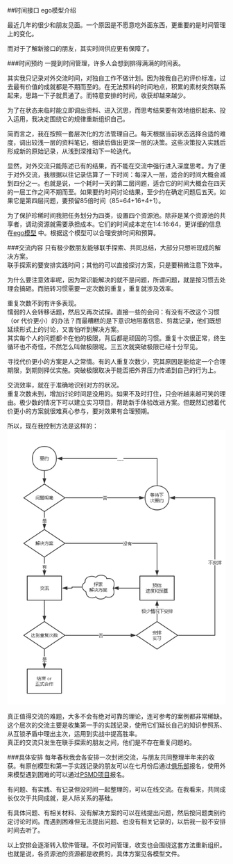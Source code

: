 ##时间接口
ego模型介绍

最近几年的很少和朋友见面。一个原因是不愿意吃外面东西，更重要的是时间管理上的变化。

而对于了解新接口的朋友，其实时间供应更有保障了。

###时间预约
一提到时间管理，许多人会想到排得满满的时间表。

其实我只记录对外交流时间，对独自工作不做计划。因为按我自己的评价标准，过去最有价值的成就都是不期而至的。在无法预料的时间地点，积累的素材突然联系起来，思路一下子就贯通了。而特意安排的时间，收获却越来越少。

为了在状态来临时能立即调出资料、进入沉思，而思考结果要有效地组织起来、投入运用，我决定围绕它的规律重新组织自己。

简而言之，我在按照一套层次化的方法管理自己。每天根据当前状态选择合适的难度，调出较浅一层的资料笔记，细读后做出更深一层的决策。这些决策投入实践后形成新的原始记录，从浅到深推动下一轮迭代。

显然，对外交流只能陈述已有的结果，而不能在交流中强行进入深度思考。为了便于对外交流，我根据以往记录估算了一下时间：每深入一层，适合的时间大概会减到四分之一。也就是说，一个耗时一天的第二层问题，适合它的时间大概会在四天的一层工作之间不期而至。如果要约时间讨论结果，至少约在确定问题后五天。如果它是第四层问题，要预留85倍时间（85=64+16+4+1）。

为了保护珍稀时间我把任务划分为四类，设置四个资源池。除非是某个资源池的共享者，调动资源就需要承担成本。它们的时间成本定在1:4:16:64，更详细的信息在[ego模型](https://github.com/hyg/ego/blob/master/ego.com.md)
中。根据这个模型可以合理安排时间和预算。

###交流内容
只有极少数朋友能够联手探索、共同总结，大部分只想听现成的解决方案。  
联手探索的要安排实践时间；其他的可以直接探讨方案，只是要稍微注意下效率。

为什么要注意效率呢，因为常识能解决的就不是问题，所谓问题，就是按习惯去处理会搞砸。而扭转习惯需要一定次数的重复，重复就涉及效率。

重复次数不到有许多表现。  
懦弱的人会转移话题，然后又再次试探。直接一些的会问：有没有不改这个习惯（or 代价更小）的办法？而最糟糕的是下意识地阻塞信息、剪裁记录，他们既想延续形式上的讨论，又害怕听到解决方案。  
其实每个人的问题都卡在他的极限，背后都是顽固的习惯。重复十次很正常，终生循环也不奇怪，不然怎么叫做极限呢。三五次就突破极限已经十分罕见。

寻找代价更小的方案是人之常情。有的人重复次数少，究其原因是能给定一个合理期限，到期则择优实施。突破极限取决于能否把外界压力传递到自己的行为上。

交流效率，就在于准确地识别对方的状况。  
重复次数未到，增加讨论时间是没用的。如果不及时打住，只会听越来越可笑的理由。极少数的情况下可以建立实习项目，帮助新手体验改进方案。但既然幻想着代价更小的方案就很难真心参与，要对效果有合理预期。

所以，现在我控制方法是这样的：
![flow](timeflow.png)

真正值得交流的难题，大多不会有绝对可靠的理论，连可参考的案例都非常稀缺。这个层次的交流主要是收集第一手的实践记录，使用它们延长自己的知识参照系、从互锁矛盾中理出主次，运用到实战中提高胜率。  
真正的交流只发生在联手探索的朋友之间，他们是不存在重复问题的。

###具体安排
每年春秋我会各安排一次封闭交流，与朋友共同整理半年来的收获。有原创模型和第一手实践记录的朋友可以在七月份后通过[俱乐部](https://github.com/hyg/ego/blob/master/club.com.md)报名，使用外来模型遇到困难的可以通过[PSMD项目](https://github.com/xuemen/PSMD/blob/master/com.md)报名。

有问题、有实践、有记录但没时间一起整理的，可以在线交流。在我看来，共同成长仅次于共同成就，是人际关系的基础。

有具体问题、有相关材料、没有解决方案的可以在线提出问题，然后按问题类别约定讨论时间。而遇到困难但无法提出问题、也没有相关记录的，以后我一般不安排时间去听了。

以上安排会逐渐转入软件管理。不仅时间管理，收支也会围绕这套方法重新组织。也就是说，各资源池的资源都是收费的，具体方案见各模型文件。